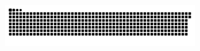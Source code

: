 <picture>
  <source media="(prefers-color-scheme: dark)" srcset="https://raw.githubusercontent.com/MarineHakobyan/MarineHakobyan/6be55f5c401a49dd5634c2773674a88d71a63a59/github-contribution-grid-snake-dark.svg" />
  <source media="(prefers-color-scheme: light)" srcset="https://raw.githubusercontent.com/MarineHakobyan/MarineHakobyan/6be55f5c401a49dd5634c2773674a88d71a63a59/github-contribution-grid-snake.svg" />
  <img alt="github-snake" src="https://raw.githubusercontent.com/MarineHakobyan/MarineHakobyan/6be55f5c401a49dd5634c2773674a88d71a63a59/github-contribution-grid-snake-dark.svg" />
</picture>
